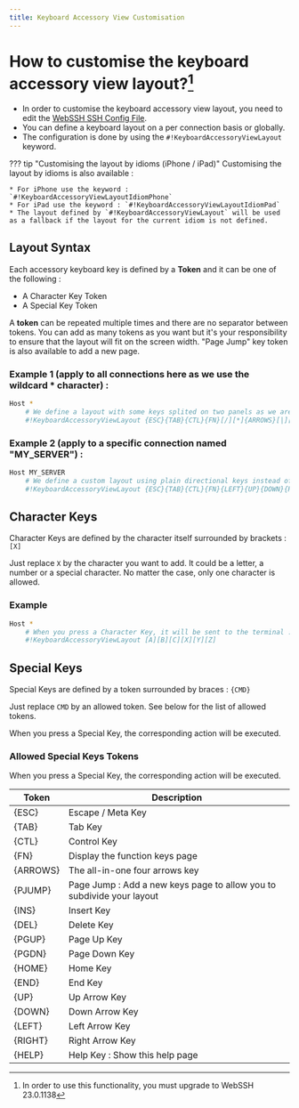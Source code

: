 ```yaml
---
title: Keyboard Accessory View Customisation
---
```


# How to customise the keyboard accessory view layout?[^1]

* In order to customise the keyboard accessory view layout, you need to edit the [WebSSH SSH Config File](/documentation/help/SSH/ssh-config-file/). 
* You can define a keyboard layout on a per connection basis or globally. 
* The configuration is done by using the `#!KeyboardAccessoryViewLayout` keyword.

??? tip "Customising the layout by idioms (iPhone / iPad)"
    Customising the layout by idioms is also available :
    
    * For iPhone use the keyword : `#!KeyboardAccessoryViewLayoutIdiomPhone`
    * For iPad use the keyword : `#!KeyboardAccessoryViewLayoutIdiomPad`
    * The layout defined by `#!KeyboardAccessoryViewLayout` will be used as a fallback if the layout for the current idiom is not defined.

## Layout Syntax
Each accessory keyboard key is defined by a **Token** and it can be one of the following :

* A Character Key Token
* A Special Key Token

A **token** can be repeated multiple times and there are no separator between tokens. You can add as many tokens as you want but it's your responsibility to ensure that the layout will fit on the screen width. "Page Jump" key token is also available to add a new page.

### Example 1 (apply to all connections here as we use the wildcard * character) :

```bash
Host *
    # We define a layout with some keys splited on two panels as we are using the "Page Jump" key token : {PJUMP}
    #!KeyboardAccessoryViewLayout {ESC}{TAB}{CTL}{FN}[/][*]{ARROWS}[|][:][-][!]{PJUMP}{INS}{PGUP}{PGDN}{HOME}{END}[$][.]
```

### Example 2 (apply to a specific connection named "MY_SERVER") :

```bash
Host MY_SERVER
    # We define a custom layout using plain directional keys instead of the all-in-one {ARROWS} key token :
    #!KeyboardAccessoryViewLayout {ESC}{TAB}{CTL}{FN}{LEFT}{UP}{DOWN}{RIGHT}[/][*]
```

## Character Keys
Character Keys are defined by the character itself surrounded by brackets : `[X]`

Just replace `X` by the character you want to add. It could be a letter, a number or a special character. No matter the case, only one character is allowed.

### Example
```bash
Host *
    # When you press a Character Key, it will be sent to the terminal :
    #!KeyboardAccessoryViewLayout [A][B][C][X][Y][Z]
```

## Special Keys
Special Keys are defined by a token surrounded by braces : `{CMD}`

Just replace `CMD` by an allowed token. See below for the list of allowed tokens.

When you press a Special Key, the corresponding action will be executed.

### Allowed Special Keys Tokens

When you press a Special Key, the corresponding action will be executed.

| Token | Description |
| --- | --- |
| {ESC} | Escape / Meta Key |
| {TAB} | Tab Key |
| {CTL} | Control Key |
| {FN} | Display the function keys page |
| {ARROWS} | The all-in-one four arrows key |
| {PJUMP} | Page Jump : Add a new keys page to allow you to subdivide your layout |
| {INS} | Insert Key |
| {DEL} | Delete Key |
| {PGUP} | Page Up Key |
| {PGDN} | Page Down Key |
| {HOME} | Home Key |
| {END} | End Key |
| {UP} | Up Arrow Key |
| {DOWN} | Down Arrow Key |
| {LEFT} | Left Arrow Key |
| {RIGHT} | Right Arrow Key |
| {HELP} | Help Key : Show this help page |

[^1]: In order to use this functionality, you must upgrade to WebSSH 23.0.1138